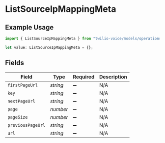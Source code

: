 # ListSourceIpMappingMeta

## Example Usage

```typescript
import { ListSourceIpMappingMeta } from "twilio-voice/models/operations";

let value: ListSourceIpMappingMeta = {};
```

## Fields

| Field              | Type               | Required           | Description        |
| ------------------ | ------------------ | ------------------ | ------------------ |
| `firstPageUrl`     | *string*           | :heavy_minus_sign: | N/A                |
| `key`              | *string*           | :heavy_minus_sign: | N/A                |
| `nextPageUrl`      | *string*           | :heavy_minus_sign: | N/A                |
| `page`             | *number*           | :heavy_minus_sign: | N/A                |
| `pageSize`         | *number*           | :heavy_minus_sign: | N/A                |
| `previousPageUrl`  | *string*           | :heavy_minus_sign: | N/A                |
| `url`              | *string*           | :heavy_minus_sign: | N/A                |
